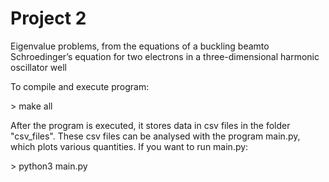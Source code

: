 # Project 2
Eigenvalue problems, from the equations of a buckling beamto Schroedinger’s equation for two electrons in a three-dimensional harmonic oscillator well

To compile and execute program:

\> make all

After the program is executed, it stores data in csv files in the folder "csv_files".
These csv files can be analysed with the program main.py, which plots various quantities.
If you want to run main.py:

\> python3 main.py
